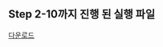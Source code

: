 ## Step 2-10까지 진행 된 실행 파일

[다운로드](https://drive.google.com/file/d/1v0qGQMRRZGKD2NX7vXdA9sqn_-0Y_Gmr/view?usp=share_link)

